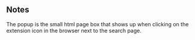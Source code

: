 ## Notes

The popup is the small html page box that shows up when clicking on the extension icon in the browser next to the search page.